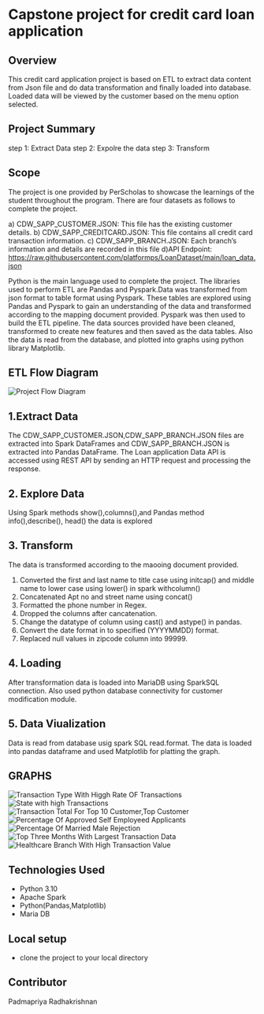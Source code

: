 # Capstone project for credit card loan application

## Overview ##
This credit card application project is based on ETL to extract data content from Json file and do data transformation and finally loaded into database. Loaded data will be viewed by the customer based on the menu option selected.

## Project Summary ##
step 1: Extract Data
step 2: Expolre the data
step 3: Transform

## Scope ##
The project is one provided by PerScholas to showcase the learnings of the student throughout the program. There are four datasets as follows to complete the project.

a) CDW_SAPP_CUSTOMER.JSON: This file has the existing customer details.
b) CDW_SAPP_CREDITCARD.JSON: This file contains all credit card transaction information.
c) CDW_SAPP_BRANCH.JSON: Each branch’s information and details are recorded in this file
d)API Endpoint: https://raw.githubusercontent.com/platformps/LoanDataset/main/loan_data.json

Python is the main language used to complete the project. The libraries used to perform ETL are Pandas and Pyspark.Data was transformed from json format to table format using Pyspark. These tables are explored using Pandas and Pyspark to gain an understanding of the data and transformed according to the mapping document provided. Pyspark was then used to build the ETL pipeline. The data sources provided have been cleaned, transformed to create new features and then saved as the data tables. Also the data is read from the database, and plotted into graphs using python library Matplotlib.

## ETL Flow Diagram ##
![Project Flow Diagram](/images/Project_flow_diagram.jpg)

## 1.Extract Data ##
The CDW_SAPP_CUSTOMER.JSON,CDW_SAPP_BRANCH.JSON files are extracted into Spark DataFrames and CDW_SAPP_BRANCH.JSON is extracted into Pandas DataFrame. The Loan application Data API is accessed using REST
API by sending an HTTP request and processing the response.

## 2. Explore Data ##
 Using Spark methods show(),columns(),and Pandas method info(),describe(), head() the data is explored

 ## 3. Transform ##
 The data is transformed according to the maooing document provided.

 1. Converted the first and last name to title case using initcap() and middle name to lower case using lower() in spark withcolumn()
 2. Concatenated Apt no and street name using concat()
 3. Formatted the phone number in Regex.
 4. Dropped the columns after cancatenation.
 5. Change the datatype of column using cast() and astype() in pandas.
 6. Convert the date format in to specified (YYYYMMDD) format.
 7. Replaced null values in zipcode column into 99999.

 ## 4. Loading ##
 After transformation data is loaded into MariaDB using SparkSQL connection. Also used python database connectivity for customer modification module.

 ## 5. Data Viualization ##
 Data is read from database usig spark SQL read.format. The data is loaded into pandas dataframe and used Matplotlib for platting the graph.

## GRAPHS ##
![Transaction Type With Higgh Rate OF Transactions](/images/1-High_tr_rate.jpg)
![State with high Transactions](/images/2-state-with-high-cust.jpg)
![Transaction Total For Top 10 Customer,Top Customer](/images/3-Top-10-cust.jpg)
![Percentage Of Approved Self Employeed Applicants](/images/4-approved-self-emp.jpg)
![Percentage Of Married Male Rejection](/images/5-married-male-rej.jpg)
![Top Three Months With Largest Transaction Data](/images/6-top-3-months.jpg)
![Healthcare Branch With High Transaction Value](/images/7-healthcare-branch.jpg)

## Technologies Used ##
- Python 3.10
- Apache Spark
- Python(Pandas,Matplotlib)
- Maria DB

## Local setup ##
- clone the project to your local directory


## Contributor ##
Padmapriya Radhakrishnan



